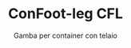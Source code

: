 ---
title: "ConFoot-leg CFL"
subtitle: "Gamba per container con telaio"
mainImage: "/images/products/confoot-leg-cfl-main.jpg"
gallery:
  - "/images/products/confoot-leg-cfl-1.jpg"
  - "/images/products/confoot-leg-cfl-2.jpg"
  - "/images/products/confoot-leg-cfl-3.jpg"
shortDescription: "ConFoot-leg CFL è progettato specificamente per container con telaio, adattandosi perfettamente ai telai per consentire che i container possano essere usati come contenitori per il deposito di liquidi e altri materiali."
technicalDescription: "Il modello CFL è ingegnerizzato per container sferici utilizzati per il trasporto di liquidi che richiedono un’elevata resistenza alla pressione, poiché la forma sferica distribuisce al meglio la pressione ma necessita di telai intorno per essere trasportabile."
videoID: "C2KwnEb-npU"
specifications:
  - name: "Peso"
    value: "24 kg per gamba"
  - name: "Capacità di carico"
    value: "30 tonnellate"
  - name: "Intervallo di regolazione"
    value: "1.043 mm a 1.448 mm"
  - name: "Materiale"
    value: "Acciaio di alta qualità"
price: "3.600 EUR"
priceVAT: "4.356 EUR"
pricingNotes: "Sconti per volume disponibili. Contattaci per ulteriori dettagli."
buyLink: "/contact"
howToUse: |
  1. Posiziona la gamba CFL all'angolo del telaio del container
  2. Attiva il meccanismo di bloccaggio
  3. Regola l'altezza se necessario all'interno dell'intervallo da 1.043 mm a 1.448 mm
  4. Ripeti per tutti gli angoli richiesti
  5. Abbassa il rimorchio e parti, lasciando il container sulle gambe
benefits:
  - title: "Adattamento Perfetto al Telaio"
    description: "Progettato per adattarsi perfettamente ai telai dei container sferici"
  - title: "Deposito di Liquidi"
    description: "Permette l’utilizzo dei container come contenitori per liquidi che richiedono un’elevata resistenza alla pressione"
  - title: "Progettazione Specializzata"
    description: "Ingegnerizzato specificamente per le esigenze uniche dei container con telaio"
  - title: "Applicazioni Versatili"
    description: "Adatto a diverse industrie che richiedono soluzioni specializzate per lo stoccaggio e la movimentazione dei container"
  - title: "Mobilità Pronta"
    description: "I container sono sempre pronti a essere spostati: basta far passare il rimorchio sotto il container per proseguire il viaggio"
  - title: "Ottimizzazione dei Costi"
    description: "Ottimizza costi e tempi permettendo la movimentazione specializzata dei container senza l’utilizzo di attrezzature aggiuntive"
articleContent: |
  ## Che cos'è ConFoot-leg CFL?

  ConFoot-leg CFL è una soluzione specializzata per gambe di container, progettata specificamente per container con telaio. A differenza dei container standard, i container sferici utilizzati per il trasporto di liquidi che richiedono un’elevata resistenza alla pressione necessitano di telai intorno, poiché la forma sferica distribuisce al meglio la pressione. Il modello CFL è ingegnerizzato per adattarsi perfettamente a questi telai, consentendo l’utilizzo di questi container specializzati come contenitori per il deposito di liquidi e altri materiali che richiedono resistenza alla pressione.

  ## Vantaggi Chiave per la Gestione Specializzata dei Container

  ConFoot-leg CFL offre vantaggi operativi significativi per le aziende che gestiscono container con telaio, in particolare quelli utilizzati per il trasporto e lo stoccaggio di liquidi. Grazie alla possibilità di posizionare questi container specializzati su gambe, è possibile creare soluzioni di stoccaggio flessibili per liquidi e altri materiali sensibili alla pressione, senza la necessità di infrastrutture permanenti.

  Il modello CFL permette alle aziende di ottimizzare le operazioni con container specializzati, offrendo un metodo sicuro per supportare i container con telaio durante le fasi di carico, scarico e stoccaggio. Questa versatilità rende il CFL una soluzione ideale per le industrie che si affidano al trasporto e allo stoccaggio di liquidi e di altri materiali che richiedono container resistenti alla pressione.

  ## Come Funziona

  ConFoot-leg CFL si fissa saldamente ai telai dei container specializzati, offrendo un supporto stabile mentre il container è posizionato per il carico, lo scarico o lo stoccaggio. Le gambe dispongono di un intervallo di regolazione da 1.043 mm a 1.448 mm, permettendo posizionamenti versatili in vari ambienti operativi. Ogni gamba pesa 24 kg, rendendola maneggevole per gli operatori, mentre il sistema offre una notevole capacità di carico di 30 tonnellate.

  Il processo di installazione è semplice:
  1. Posiziona le gambe CFL agli angoli del telaio del container
  2. Attiva il meccanismo di bloccaggio per fissare le gambe
  3. Regola l’altezza secondo le esigenze specifiche
  4. Abbassa il rimorchio e parti, lasciando il container in sicurezza appoggiato sulle gambe

  Quando è il momento di spostare il container, basta far passare nuovamente il rimorchio sotto di esso, fissare il container al rimorchio, rimuovere le gambe e proseguire il viaggio.

  ## Applicazioni di ConFoot-leg CFL

  ### Industria Chimica
  L’industria chimica trae grandi vantaggi dalla capacità del CFL di supportare in sicurezza i container utilizzati per lo stoccaggio e il trasporto di sostanze chimiche e liquidi. Posizionando questi container specializzati su gambe, le aziende possono creare soluzioni di stoccaggio flessibili che garantiscono l’integrità dei materiali sensibili alla pressione, ottimizzando al contempo l’utilizzo dello spazio.

  ### Settore Petrolifero e del Gas
  Per il settore petrolifero e del gas, il CFL offre una preziosa flessibilità nella gestione dei container utilizzati per differenti prodotti petroliferi. La possibilità di posizionare in sicurezza questi container su gambe consente operazioni di carico e scarico più efficienti e la creazione di capacità di stoccaggio temporanea durante i picchi operativi.

  ### Industria Alimentare e delle Bevande
  L’industria alimentare e delle bevande può utilizzare le gambe CFL per container destinati al trasporto e allo stoccaggio di prodotti alimentari liquidi. La stabilità e l’affidabilità del sistema garantiscono la manipolazione e la conservazione sicura di questi materiali sensibili, evitando rischi di contaminazione o danni.

  ### Trattamento e Fornitura d'Acqua
  Le operazioni di trattamento e fornitura d'acqua possono beneficiare della capacità del CFL di supportare container adibiti allo stoccaggio e al trasporto di prodotti chimici per il trattamento dell’acqua e di altri materiali liquidi. Questa caratteristica permette una gestione più flessibile ed efficiente di queste risorse essenziali.

  ## Specifiche Tecniche

  - Capacità di carico: 30 tonnellate
  - Peso: 24 kg per gamba
  - Intervallo di regolazione: da 1.043 mm a 1.448 mm
  - Materiale: Acciaio di alta qualità con finitura resistente
  - Compatibilità: Container specializzati con telaio, in particolare quelli progettati per il trasporto di liquidi

  ConFoot-leg CFL rappresenta una soluzione specializzata per la gestione dei container con telaio, offrendo alle aziende un modo per ottimizzare le operazioni relative ai container sferici utilizzati per liquidi e altri materiali che richiedono resistenza alla pressione. Consentendo a questi container specializzati di essere supportati in sicurezza sulle gambe, il CFL aiuta le aziende a raggiungere una maggiore efficienza e flessibilità nelle operazioni di gestione dei container.
---